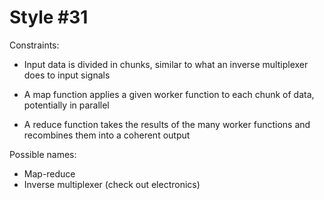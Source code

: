 Style #31
==============================

Constraints:

- Input data is divided in chunks, similar to what an inverse multiplexer does to input signals

- A map function applies a given worker function to each chunk of data, potentially in parallel

- A reduce function takes the results of the many worker functions and recombines them into a coherent output

Possible names:

- Map-reduce
- Inverse multiplexer (check out electronics)
